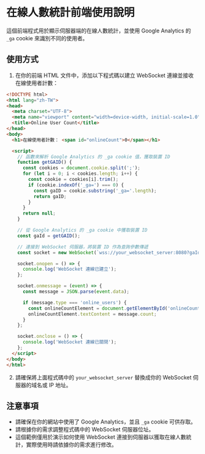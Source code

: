 # 在線人數統計前端使用說明

這個前端程式用於顯示伺服器端的在線人數統計，並使用 Google Analytics 的 `_ga` cookie 來識別不同的使用者。

## 使用方式

1. 在你的前端 HTML 文件中，添加以下程式碼以建立 WebSocket 連線並接收在線使用者計數：

```html
<!DOCTYPE html>
<html lang="zh-TW">
<head>
  <meta charset="UTF-8">
  <meta name="viewport" content="width=device-width, initial-scale=1.0">
  <title>Online User Count</title>
</head>
<body>
  <h1>在線使用者計數： <span id="onlineCount">0</span></h1>

  <script>
    // 函數來解析 Google Analytics 的 _ga cookie 值，獲取裝置 ID
    function getGAID() {
      const cookies = document.cookie.split(';');
      for (let i = 0; i < cookies.length; i++) {
        const cookie = cookies[i].trim();
        if (cookie.indexOf('_ga=') === 0) {
          const gaID = cookie.substring('_ga='.length);
          return gaID;
        }
      }
      return null;
    }

    // 從 Google Analytics 的 _ga cookie 中獲取裝置 ID
    const gaId = getGAID();

    // 連接到 WebSocket 伺服器，將裝置 ID 作為查詢參數傳遞
    const socket = new WebSocket(`wss://your_websocket_server:8080?gaId=${gaId}`);

    socket.onopen = () => {
      console.log('WebSocket 連線已建立');
    };

    socket.onmessage = (event) => {
      const message = JSON.parse(event.data);

      if (message.type === 'online_users') {
        const onlineCountElement = document.getElementById('onlineCount');
        onlineCountElement.textContent = message.count;
      }
    };

    socket.onclose = () => {
      console.log('WebSocket 連線已關閉');
    };
  </script>
</body>
</html>
```

2. 請確保將上面程式碼中的 `your_websocket_server` 替換成你的 WebSocket 伺服器的域名或 IP 地址。

## 注意事項

- 請確保在你的網站中使用了 Google Analytics，並且 `_ga` cookie 可供存取。
- 請根據你的需求調整程式碼中的 WebSocket 伺服器位址。
- 這個範例僅用於演示如何使用 WebSocket 連接到伺服器以獲取在線人數統計，實際使用時請依據你的需求進行修改。